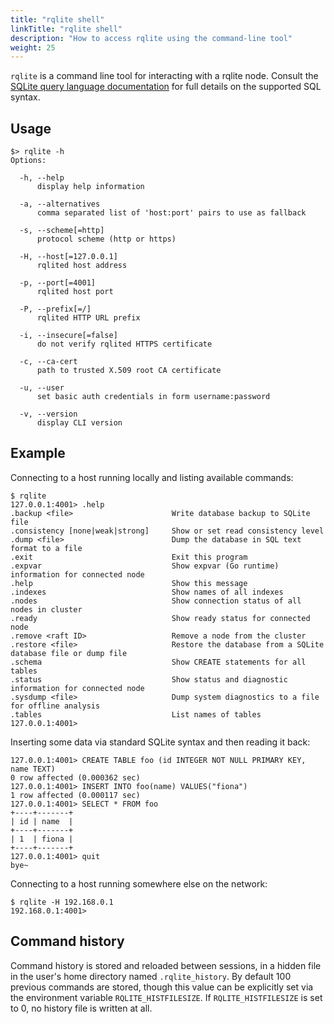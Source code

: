 ```yaml
---
title: "rqlite shell"
linkTitle: "rqlite shell"
description: "How to access rqlite using the command-line tool"
weight: 25
---
```

`rqlite` is a command line tool for interacting with a rqlite node. Consult the [SQLite query language documentation](https://www.sqlite.org/lang.html) for full details on the supported SQL syntax.

## Usage

```
$> rqlite -h
Options:

  -h, --help
      display help information

  -a, --alternatives
      comma separated list of 'host:port' pairs to use as fallback

  -s, --scheme[=http]
      protocol scheme (http or https)

  -H, --host[=127.0.0.1]
      rqlited host address

  -p, --port[=4001]
      rqlited host port

  -P, --prefix[=/]
      rqlited HTTP URL prefix

  -i, --insecure[=false]
      do not verify rqlited HTTPS certificate

  -c, --ca-cert
      path to trusted X.509 root CA certificate

  -u, --user
      set basic auth credentials in form username:password

  -v, --version
      display CLI version
```

## Example
Connecting to a host running locally and listing available commands:
```
$ rqlite
127.0.0.1:4001> .help
.backup <file>                      Write database backup to SQLite file
.consistency [none|weak|strong]     Show or set read consistency level
.dump <file>                        Dump the database in SQL text format to a file
.exit                               Exit this program
.expvar                             Show expvar (Go runtime) information for connected node
.help                               Show this message
.indexes                            Show names of all indexes
.nodes                              Show connection status of all nodes in cluster
.ready                              Show ready status for connected node
.remove <raft ID>                   Remove a node from the cluster
.restore <file>                     Restore the database from a SQLite database file or dump file
.schema                             Show CREATE statements for all tables
.status                             Show status and diagnostic information for connected node
.sysdump <file>                     Dump system diagnostics to a file for offline analysis
.tables                             List names of tables
127.0.0.1:4001>
```
Inserting some data via standard SQLite syntax and then reading it back:
```
127.0.0.1:4001> CREATE TABLE foo (id INTEGER NOT NULL PRIMARY KEY, name TEXT)
0 row affected (0.000362 sec)
127.0.0.1:4001> INSERT INTO foo(name) VALUES("fiona")
1 row affected (0.000117 sec)
127.0.0.1:4001> SELECT * FROM foo
+----+-------+
| id | name  |
+----+-------+
| 1  | fiona |
+----+-------+
127.0.0.1:4001> quit
bye~
```
Connecting to a host running somewhere else on the network:
```
$ rqlite -H 192.168.0.1
192.168.0.1:4001>
```

## Command history
Command history is stored and reloaded between sessions, in a hidden file in the user's home directory named `.rqlite_history`. By default 100 previous commands are stored, though this value can be explicitly set via the environment variable `RQLITE_HISTFILESIZE`. If `RQLITE_HISTFILESIZE` is set to 0, no history file is written at all.

